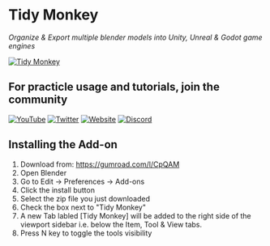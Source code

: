 # Tidy Monkey #
*Organize & Export multiple blender models into Unity, Unreal & Godot game engines*

[![Tidy Monkey](https://user-images.githubusercontent.com/8532589/120841263-93656380-c56b-11eb-8286-2fe80f42b640.gif)](https://youtu.be/3g1JKg0-Wtc)

## For practicle usage and tutorials, join the community ##
[![YouTube](https://panettonegames.files.wordpress.com/2021/06/youtube.png?resize=33%2C33)](http://www.youtube.com/channel/UC744mnjF1LOYrl_kFF4LDhg?sub_confirmation=1)
[![Twitter](https://panettonegames.files.wordpress.com/2021/06/twitter.png?resize=33%2C33)](https://twitter.com/intent/tweet?text=I%20Support%20TidyMonkey%20Blender%20Addon%20for%20Artists%20and%20Game%20Developers%0D%0Ahttp://www.PanettoneGames.com%20pic.twitter.com/1RuB2tqJrJ%20%0D%0A@88Spark)
[![Website](https://panettonegames.files.wordpress.com/2021/06/globe.png?resize=33%2C33)](https://panettonegames.com)
[![Discord](https://panettonegames.files.wordpress.com/2021/06/discord.png?resize=33%2C33)](https://discord.gg/V3VMsghe2v)


## Installing the Add-on ##
1. Download from: https://gumroad.com/l/CpQAM
2. Open Blender
3. Go to Edit -> Preferences -> Add-ons
4. Click the install button
5. Select the zip file you just downloaded
6. Check the box next to "Tidy Monkey"
7. A new Tab labled [Tidy Monkey] will be added to the right side of the viewport sidebar i.e. below the Item, Tool & View tabs.
8. Press N key to toggle the tools visibility

